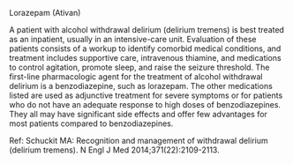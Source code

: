 Lorazepam (Ativan)

A patient with alcohol withdrawal delirium (delirium tremens) is best treated as an inpatient, usually in an intensive-care unit. Evaluation of these patients consists of a workup to identify comorbid medical conditions, and treatment includes supportive care, intravenous thiamine, and medications to control agitation, promote sleep, and raise the seizure threshold. The first-line pharmacologic agent for the treatment of alcohol withdrawal delirium is a benzodiazepine, such as lorazepam. The other medications listed are used as adjunctive treatment for severe symptoms or for patients who do not have an adequate response to high doses of benzodiazepines. They all may have significant side effects and offer few advantages for most patients compared to benzodiazepines.

Ref: Schuckit MA: Recognition and management of withdrawal delirium (delirium tremens). N Engl J Med 2014;371(22):2109-2113.